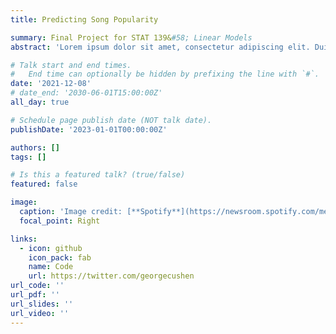 ```yaml
---
title: Predicting Song Popularity

summary: Final Project for STAT 139&#58; Linear Models
abstract: 'Lorem ipsum dolor sit amet, consectetur adipiscing elit. Duis posuere tellusac convallis placerat. Proin tincidunt magna sed ex sollicitudin condimentum. Sed ac faucibus dolor, scelerisque sollicitudin nisi. Cras purus urna, suscipit quis sapien eu, pulvinar tempor diam.'

# Talk start and end times.
#   End time can optionally be hidden by prefixing the line with `#`.
date: '2021-12-08'
# date_end: '2030-06-01T15:00:00Z'
all_day: true

# Schedule page publish date (NOT talk date).
publishDate: '2023-01-01T00:00:00Z'

authors: []
tags: []

# Is this a featured talk? (true/false)
featured: false

image:
  caption: 'Image credit: [**Spotify**](https://newsroom.spotify.com/media-kit/logo-and-brand-assets/)'
  focal_point: Right

links:
  - icon: github
    icon_pack: fab
    name: Code
    url: https://twitter.com/georgecushen
url_code: ''
url_pdf: ''
url_slides: ''
url_video: ''
---
```

